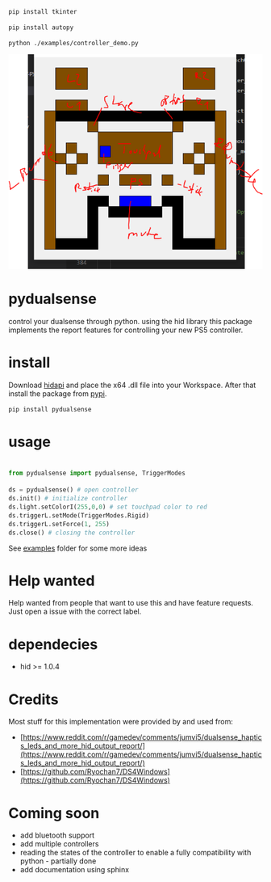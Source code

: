 ```bash 
pip install tkinter
```
```bash 
pip install autopy
```
```bash 
python ./examples/controller_demo.py
```
![](controllergui.PNG)

# pydualsense
control your dualsense through python. using the hid library this package implements the report features for controlling your new PS5 controller. 

# install

Download [hidapi](https://github.com/libusb/hidapi/releases) and place the x64 .dll file into your Workspace. After that install the package from [pypi](https://pypi.org/project/pydualsense/). 

```bash
pip install pydualsense
```
# usage

```python

from pydualsense import pydualsense, TriggerModes

ds = pydualsense() # open controller
ds.init() # initialize controller
ds.light.setColorI(255,0,0) # set touchpad color to red
ds.triggerL.setMode(TriggerModes.Rigid)
ds.triggerL.setForce(1, 255)
ds.close() # closing the controller
```

See [examples](https://github.com/flok/pydualsense/tree/master/examples) folder for some more ideas

# Help wanted

Help wanted from people that want to use this and have feature requests. Just open a issue with the correct label.

# dependecies

- hid >= 1.0.4

# Credits


Most stuff for this implementation were provided by and used from:


- [https://www.reddit.com/r/gamedev/comments/jumvi5/dualsense_haptics_leds_and_more_hid_output_report/](https://www.reddit.com/r/gamedev/comments/jumvi5/dualsense_haptics_leds_and_more_hid_output_report/)
- [https://github.com/Ryochan7/DS4Windows](https://github.com/Ryochan7/DS4Windows)

# Coming soon

- add bluetooth support
- add multiple controllers
- reading the states of the controller to enable a fully compatibility with python - partially done
- add documentation using sphinx
